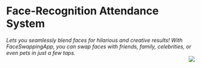 <h1>Face-Recognition Attendance System </h1> 
<p>
<i>Lets you seamlessly blend faces for hilarious and creative results! With FaceSwappingApp, you can swap faces with friends, family, celebrities, or even pets in just a few taps.</i><br>
<img align="right" src="https://media.giphy.com/media/v1.Y2lkPTc5MGI3NjExenNwbXNlc3I2MjR1anY5emc3bjVtbWk2MnV6YmxnOHMyMWc3Zms5dyZlcD12MV9pbnRlcm5hbF9naWZfYnlfaWQmY3Q9Zw/3o7abnQiguzMTaYlOM/giphy.gif"></p>

